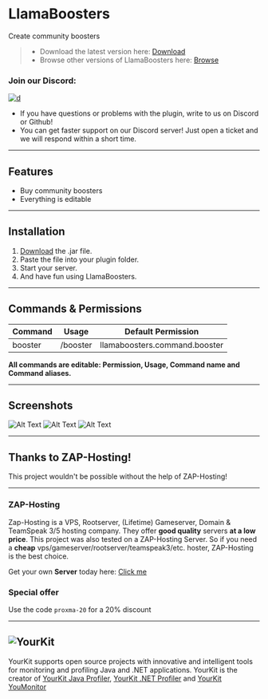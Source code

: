 # LlamaBoosters

Create community boosters

> * Download the latest version here: [Download]()
> * Browse other versions of LlamaBoosters here: [Browse]()

### Join our Discord:
[![d](https://img.shields.io/discord/323953253458903040.svg)](https://discord.gg/Qcuv2f6)
* If you have questions or problems with the plugin, write to us on Discord or Github!
* You can get faster support on our Discord server! Just open a ticket and we will respond within a short time.

---

## Features

* Buy community boosters
* Everything is editable

---

## Installation
1. [Download]() the .jar file.
2. Paste the file into your plugin folder.
3. Start your server.
4. And have fun using LlamaBoosters.

---

## Commands & Permissions

Command | Usage | Default Permission
------------ | ------------- | -------------
booster |    /booster |    llamaboosters.command.booster

**All commands are editable: Permission, Usage, Command name and Command aliases.**

---

## Screenshots

![Alt Text]()
![Alt Text]()
![Alt Text]()

---


## Thanks to ZAP-Hosting!
This project wouldn't be possible without the help of ZAP-Hosting!
***
### ZAP-Hosting
Zap-Hosting is a VPS, Rootserver, (Lifetime) Gameserver, Domain & TeamSpeak 3/5 hosting company. They offer **good quality** servers **at a low price**. This project was also tested on a ZAP-Hosting Server. So if you need a **cheap** vps/gameserver/rootserver/teamspeak3/etc. hoster, ZAP-Hosting is the best choice.

Get your own **Server** today here: [Click me](https://zap-hosting.com/lldv)

### Special offer
Use the code `proxma-20` for a 20% discount
***


![YourKit](https://www.yourkit.com/images/yklogo.png)
------
YourKit supports open source projects with innovative and intelligent tools
for monitoring and profiling Java and .NET applications.
YourKit is the creator of [YourKit Java Profiler](https://www.yourkit.com/java/profiler/),
[YourKit .NET Profiler](https://www.yourkit.com/.net/profiler/")
and [YourKit YouMonitor](https://www.yourkit.com/youmonitor/)

